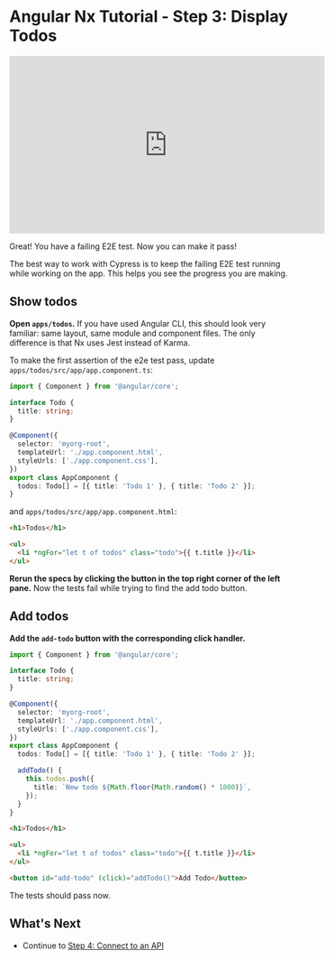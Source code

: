 # Angular Nx Tutorial - Step 3: Display Todos

<iframe width="560" height="315" src="https://www.youtube.com/embed/JlKAwGXmpac" frameborder="0" allow="accelerometer; autoplay; encrypted-media; gyroscope; picture-in-picture; fullscreen"></iframe>

Great! You have a failing E2E test. Now you can make it pass!

The best way to work with Cypress is to keep the failing E2E test running while working on the app. This helps you see the progress you are making.

## Show todos

**Open `apps/todos`.** If you have used Angular CLI, this should look very familiar: same layout, same module and component files. The only difference is that Nx uses Jest instead of Karma.

To make the first assertion of the e2e test pass, update `apps/todos/src/app/app.component.ts`:

```typescript
import { Component } from '@angular/core';

interface Todo {
  title: string;
}

@Component({
  selector: 'myorg-root',
  templateUrl: './app.component.html',
  styleUrls: ['./app.component.css'],
})
export class AppComponent {
  todos: Todo[] = [{ title: 'Todo 1' }, { title: 'Todo 2' }];
}
```

and `apps/todos/src/app/app.component.html`:

```html
<h1>Todos</h1>

<ul>
  <li *ngFor="let t of todos" class="todo">{{ t.title }}</li>
</ul>
```

**Rerun the specs by clicking the button in the top right corner of the left pane.** Now the tests fail while trying to find the add todo button.

## Add todos

**Add the `add-todo` button with the corresponding click handler.**

```typescript
import { Component } from '@angular/core';

interface Todo {
  title: string;
}

@Component({
  selector: 'myorg-root',
  templateUrl: './app.component.html',
  styleUrls: ['./app.component.css'],
})
export class AppComponent {
  todos: Todo[] = [{ title: 'Todo 1' }, { title: 'Todo 2' }];

  addTodo() {
    this.todos.push({
      title: `New todo ${Math.floor(Math.random() * 1000)}`,
    });
  }
}
```

```html
<h1>Todos</h1>

<ul>
  <li *ngFor="let t of todos" class="todo">{{ t.title }}</li>
</ul>

<button id="add-todo" (click)="addTodo()">Add Todo</button>
```

The tests should pass now.

## What's Next

- Continue to [Step 4: Connect to an API](/latest/angular/tutorial/04-connect-to-api)
